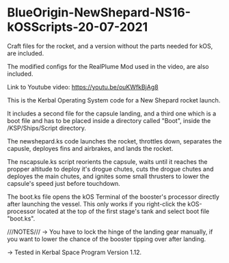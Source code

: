 # BlueOrigin-NewShepard-NS16-kOSScripts-20-07-2021

Craft files for the rocket, and a version without the parts needed for kOS, are included.

The modified configs for the RealPlume Mod used in the video, are also included.

Link to Youtube video: https://youtu.be/ouKWfkBjAg8

This is the Kerbal Operating System code for a New Shepard rocket launch.

It includes a second file for the capsule landing, and a third one which is a boot file and has to be placed inside a directory called "Boot", inside the /KSP/Ships/Script directory.

The newshepard.ks code launches the rocket, throttles down, separates the capusle, deployes fins and airbrakes, and lands the rocket.

The nscapsule.ks script reorients the capsule, waits until it reaches the propper altitude to deploy it's drogue chutes, cuts the drogue chutes and deployes the main chutes, and ignites some small thrusters to lower the capsule's speed just before touchdown.

The boot.ks file opens the kOS Terminal of the booster's processor directly after launching the vessel. This only works if you right-click the kOS-processor located at the top of the first stage's tank and select boot file "boot.ks".

///NOTES///
-> You have to lock the hinge of the landing gear manually, if you want to lower the chance of the booster tipping over after landing.

-> Tested in Kerbal Space Program Version 1.12.

